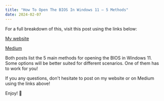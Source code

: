 ```yaml
---
title: "How To Open The BIOS In Windows 11 – 5 Methods"
date: 2024-02-07
---
```


For a full breakdown of this, visit this post using the links below:

[My website](https://mharwood.uk/how-to-open-the-bios-in-windows-11-5-methods/)

[Medium](https://medium.com/@it-delinquent/how-to-open-the-bios-in-windows-11-5-methods-372a90b91d60)

Both posts list the 5 main methods for opening the BIOS in Windows 11. Some options will be better suited for different scenarios. One of them has to work for you!

If you any questions, don't hesitate to post on my website or on Medium using the links above!

Enjoy! 🎉
